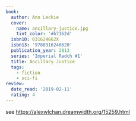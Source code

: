 ```yaml
---
book:
  author: Ann Leckie
  cover:
    name: ancillary-justice.jpg
    tint_color: '#b7162d'
  isbn10: 031624662X
  isbn13: '9780316246620'
  publication_year: 2013
  series: 'Imperial Radch #1'
  title: Ancillary Justice
  tags:
    - fiction
    - sci-fi
review:
  date_read: '2019-02-11'
  rating: 4
---
```


see <https://alexwlchan.dreamwidth.org/15259.html>